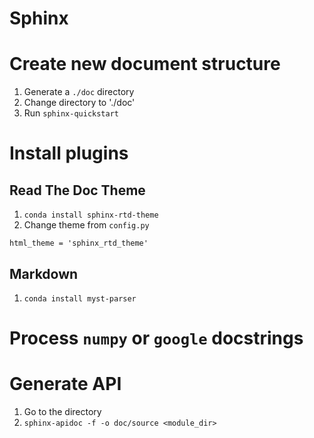 # Sphinx

# Create new document structure
1. Generate a `./doc` directory
2. Change directory to './doc'
3. Run `sphinx-quickstart`

# Install plugins
## Read The Doc Theme
1. `conda install sphinx-rtd-theme`
2. Change theme from `config.py`
```
html_theme = 'sphinx_rtd_theme'
```

## Markdown 
1. `conda install myst-parser`



# Process `numpy` or `google` docstrings


# Generate API 
1. Go to the <root> directory
2. `sphinx-apidoc -f -o doc/source <module_dir>`
